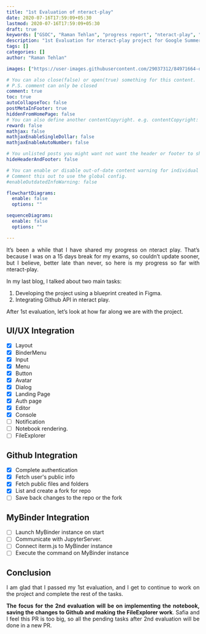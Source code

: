 ```yaml
---
title: "1st Evaluation of nteract-play"
date: 2020-07-16T17:59:09+05:30
lastmod: 2020-07-16T17:59:09+05:30
draft: true
keywords: ["GSOC", "Raman Tehlan", "progress report", "nteract-play", "ramantehlan", "1st evaluation"]
description: "1st Evaluation for nteract-play project for Google Summer of Code"
tags: []
categories: []
author: "Raman Tehlan"

images: ["https://user-images.githubusercontent.com/29037312/84971664-da7bfe00-b13a-11ea-8b2c-f019f9bcaf87.jpg"]

# You can also close(false) or open(true) something for this content.
# P.S. comment can only be closed
comment: true
toc: true
autoCollapseToc: false
postMetaInFooter: true
hiddenFromHomePage: false
# You can also define another contentCopyright. e.g. contentCopyright: "This is another copyright."
reward: false
mathjax: false
mathjaxEnableSingleDollar: false
mathjaxEnableAutoNumber: false

# You unlisted posts you might want not want the header or footer to show
hideHeaderAndFooter: false

# You can enable or disable out-of-date content warning for individual post.
# Comment this out to use the global config.
#enableOutdatedInfoWarning: false

flowchartDiagrams:
  enable: false
  options: ""

sequenceDiagrams: 
  enable: false
  options: ""

---
```


<!--more-->

<p style="text-align: justify;">
It’s been a while that I have shared my progress on nteract play. That’s because I was on a 15 days break for my exams, so couldn’t update sooner, but I believe, better late than never, so here is my progress so far with nteract-play. 
</p>

In my last blog, I talked about two main tasks:

1. Developing the project using a blueprint created in Figma. 
2. Integrating Github API in nteract play. 

<p style="text-align: justify;">
After 1st evaluation, let’s look at how far along we are with the project.
</p>


## UI/UX Integration

- [x] Layout
- [x] BinderMenu
- [x] Input
- [x] Menu
- [x] Button 
- [x] Avatar
- [x] Dialog
- [x] Landing Page
- [x] Auth page
- [x] Editor 
- [x] Console 
- [ ] Notification 
- [ ] Notebook rendering.
- [ ] FileExplorer 

## Github Integration

- [x] Complete authentication
- [x] Fetch user's public info
- [x] Fetch public files and folders 
- [x] List and create a fork for repo
- [ ] Save back changes to the repo or the fork 

## MyBinder Integration

- [ ] Launch MyBinder instance on start
- [ ] Communicate with JupyterServer.
- [ ] Connect iterm.js to MyBinder instance
- [ ] Execute the command on MyBinder instance

</p>

## Conclusion

<p style="text-align: justify;">
I am glad that I passed my 1st evaluation, and I get to continue to work on the project and complete the rest of the tasks.
</p>

<p style="text-align: justify;">
<b>
The focus for the 2nd evaluation will be on implementing the notebook, saving the changes to Github and making the FileExplorer work</b>.  Safia and I feel this PR is too big, so all the pending tasks after 2nd evaluation will be done in a new PR. 
</p>



